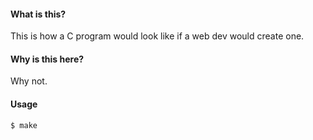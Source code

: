 
#### What is this?
This is how a C program would look like if a web dev would create one.


#### Why is this here?
Why not.


#### Usage
```sh
$ make
```
